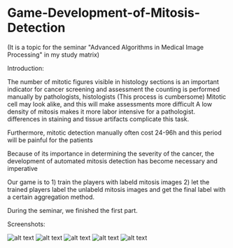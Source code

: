 # Game-Development-of-Mitosis-Detection

(It is a topic for the seminar "Advanced Algorithms in Medical Image Processing" in my study matrix)

Introduction:

The number of mitotic figures visible in histology sections is an important indicator for cancer screening and assessment
the counting is performed manually by pathologists, histologists (This process is cumbersome)
Mitotic cell may look alike, and this will make assessments more difficult
A low density of mitosis makes it more labor intensive for a pathologist.
differences in staining and
tissue artifacts complicate
this task.

Furthermore, mitotic detection manually often cost 24-96h and this period will be painful for the patients

Because of its importance in determining the severity of the cancer,
the development of automated mitosis detection has become necessary and imperative

Our game is to 1) train the players with labeld mitosis images 2) let the trained players label the unlabeld mitosis images and get the final label with a certain aggregation method.

During the seminar, we finished the first part.

Screenshots:

![alt text](https://github.com/StormyaP/Game-Development-of-Mitosis-Detection/blob/master/screenshots/main%20page.png)
![alt text](https://github.com/StormyaP/Game-Development-of-Mitosis-Detection/blob/master/screenshots/game%20play%201%20level.png)
![alt text](https://github.com/StormyaP/Game-Development-of-Mitosis-Detection/blob/master/screenshots/restore.png)
![alt text](https://github.com/StormyaP/Game-Development-of-Mitosis-Detection/blob/master/screenshots/result%20page.png)
![alt text](https://github.com/StormyaP/Game-Development-of-Mitosis-Detection/blob/master/screenshots/Leaderboard.png)
